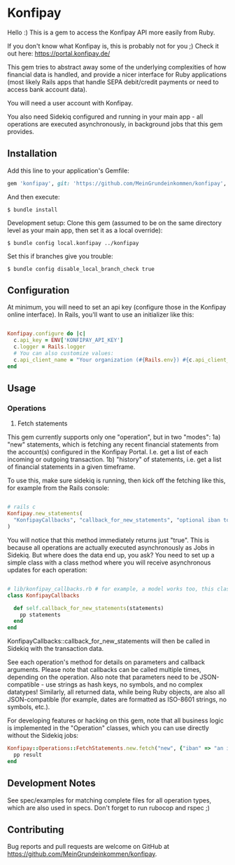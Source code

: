 # Konfipay

Hello :) This is a gem to access the Konfipay API more easily from Ruby.

If you don't know what Konfipay is, this is probably not for you ;) Check it out here: https://portal.konfipay.de/

This gem tries to abstract away some of the underlying complexities of how financial data is handled, and provide a nicer interface for Ruby applications (most likely Rails apps that handle SEPA debit/credit payments or need to access bank account data).

You will need a user account with Konfipay.

You also need Sidekiq configured and running in your main app - all operations are executed asynchronously, in background jobs that this gem provides.

## Installation

Add this line to your application's Gemfile:

```ruby
gem 'konfipay', git: 'https://github.com/MeinGrundeinkommen/konfipay', branch: 'main'
```

And then execute:

    $ bundle install

Development setup: Clone this gem (assumed to be on the same directory level as your main app, then set it as a local override):

    $ bundle config local.konfipay ../konfipay

Set this if branches give you trouble:

    $ bundle config disable_local_branch_check true

## Configuration

At minimum, you will need to set an api key (configure those in the Konfipay online interface).
In Rails, you'll want to use an initializer like this:

```ruby

Konfipay.configure do |c|
  c.api_key = ENV['KONFIPAY_API_KEY']
  c.logger = Rails.logger
  # You can also customize values:
  c.api_client_name = "Your organization (#{Rails.env}) #{c.api_client_name}"
end

```

## Usage

### Operations

1) Fetch statements

This gem currently supports only one "operation", but in two "modes":
1a) "new" statements, which is fetching any recent financial statements from the account(s) configured in the Konfipay Portal. I.e. get a list of each incoming or outgoing transaction.
1b) "history" of statements, i.e. get a list of financial statements in a given timeframe.

To use this, make sure sidekiq is running, then kick off the fetching like this, for example from the Rails console:

```ruby

# rails c
Konfipay.new_statements(
  "KonfipayCallbacks", "callback_for_new_statements", "optional iban to filter by"
)

```
You will notice that this method immediately returns just "true". This is because all operations are actually executed asynchronously as Jobs in Sidekiq.
But where does the data end up, you ask?
You need to set up a simple class with a class method where you will receive asynchronous updates for each operation:


```ruby

# lib/konfipay_callbacks.rb # for example, a model works too, this class just needs to be loaded in the sidekiq process
class KonfipayCallbacks

  def self.callback_for_new_statements(statements)
    pp statements
  end
end

```

KonfipayCallbacks::callback_for_new_statements will then be called in Sidekiq with the transaction data.


See each operation's method for details on parameters and callback arguments.
Please note that callbacks can be called multiple times, depending on the operation.
Also note that parameters need to be JSON-compatible - use strings as hash keys, no symbols, and no complex datatypes! Similarly, all returned data, while being Ruby objects, are also all JSON-compatible (for example, dates are formatted as ISO-8601 strings, no symbols, etc.).

For developing features or hacking on this gem, note that all business logic is implemented in the "Operation" classes, which
you can use directly without the Sidekiq jobs:

```ruby
Konfipay::Operations::FetchStatements.new.fetch("new", {"iban" => "an iban"}, {"mark_as_read" => false}) do |result|
  pp result
end
```

## Development Notes

See spec/examples for matching complete files for all operation types, which are also used in specs.
Don't forget to run rubocop and rspec ;)

## Contributing

Bug reports and pull requests are welcome on GitHub at https://github.com/MeinGrundeinkommen/konfipay.

